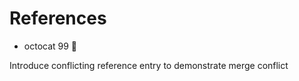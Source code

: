 # References

* octocat 99 🦄





Introduce conflicting reference entry to demonstrate merge conflict
